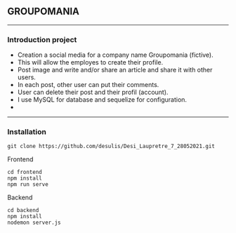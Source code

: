 ## GROUPOMANIA
---------------------------------------------------------------

### Introduction project

- Creation a social media for a company name Groupomania (fictive).
- This will allow the employes to create their profile.
- Post image and write and/or share an article and share it with other users. 
- In each post, other user can put their comments. 
- User can delete their post and their profil (account).
- I use MySQL for database and sequelize for configuration.
- 
---------------------------------------------------------------

### Installation
```
git clone https://github.com/desulis/Desi_Laupretre_7_28052021.git
```

Frontend
```
cd frontend
npm install
npm run serve
```

Backend
```
cd backend
npm install
nodemon server.js
```



